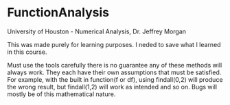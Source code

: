 # FunctionAnalysis
University of Houston - Numerical Analysis, Dr. Jeffrey Morgan


This was made purely for learning purposes. I neded to save what I learned in this course.

Must use the tools carefully there is no guarantee any of these methods will always work. They each have their own assumptions
that must be satisfied. For example, with the built in function(f or df), using findall(0,2) will produce the wrong result, but findall(1,2) will work as intended and so on.
Bugs will mostly be of this mathematical nature.
